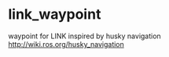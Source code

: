 # link_waypoint
waypoint for LINK inspired by husky navigation
http://wiki.ros.org/husky_navigation
